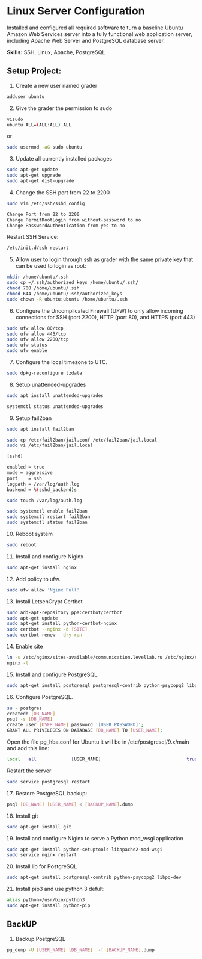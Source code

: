 # Linux Server Configuration

Installed and configured all required software to turn a baseline Ubuntu Amazon Web Services server into a fully functional web application server, including Apache Web Server and PostgreSQL database server.

<b>Skills:</b> SSH, Linux, Apache, PostgreSQL

## Setup Project:

1) Create a new user named grader
```bash
adduser ubuntu
```
2) Give the grader the permission to sudo
```bash
visudo  
ubuntu ALL=(ALL:ALL) ALL
```
or
```bash
sudo usermod -aG sudo ubuntu
```

3) Update all currently installed packages
```bash
sudo apt-get update
sudo apt-get upgrade
sudo apt-get dist-upgrade
```
4) Change the SSH port from 22 to 2200
```bash
sudo vim /etc/ssh/sshd_config
```
```bash
Change Port from 22 to 2200
Change PermitRootLogin from without-password to no
Change PasswordAuthentication from yes to no
```
Restart SSH Service:
```bash
/etc/init.d/ssh restart
```
5) Allow user to login through ssh as grader with the same private key that can be used to login as root:
```bash
mkdir /home/ubuntu/.ssh
sudo cp ~/.ssh/authorized_keys /home/ubuntu/.ssh/
chmod 700 /home/ubuntu/.ssh
chmod 644 /home/ubuntu/.ssh/authorized_keys
sudo chown -R ubuntu:ubuntu /home/ubuntu/.ssh
```

6) Configure the Uncomplicated Firewall (UFW) to only allow incoming connections for SSH (port 2200), HTTP (port 80), and HTTPS (port 443)
```bash
sudo ufw allow 80/tcp
sudo ufw allow 443/tcp
sudo ufw allow 2200/tcp
sudo ufw status
sudo ufw enable
```

7) Configure the local timezone to UTC.
```bash
sudo dpkg-reconfigure tzdata
```
8) Setup unattended-upgrades
```bash
sudo apt install unattended-upgrades
```
```bash
systemctl status unattended-upgrades
```
9) Setup fail2ban
```bash
sudo apt install fail2ban
```
```bash
sudo cp /etc/fail2ban/jail.conf /etc/fail2ban/jail.local
sudo vi /etc/fail2ban/jail.local
```
```bash
[sshd]

enabled = true
mode = aggressive
port    = ssh
logpath = /var/log/auth.log
backend = %(sshd_backend)s
```
```bash
sudo touch /var/log/auth.log
```
```bash
sudo systemctl enable fail2ban
sudo systemctl restart fail2ban
sudo systemctl status fail2ban
```

10) Reboot system
```bash
sudo reboot
```
11) Install and configure Niginx 
```bash
sudo apt-get install nginx
```
12) Add policy to ufw.
```bash
sudo ufw allow 'Nginx Full'
```
13) Install LetsenCrypt Certbot
```bash
sudo add-apt-repository ppa:certbot/certbot
sudo apt-get update
sudo apt-get install python-certbot-nginx
sudo certbot --nginx -d [SITE]
sudo certbot renew --dry-run
```
14) Enable site
```bash
ln -s /etc/nginx/sites-available/communication.levellab.ru /etc/nginx/sites-enabled/
nginx -t
```
15) Install and configure PostgreSQL.
```bash
sudo apt-get install postgresql postgresql-contrib python-psycopg2 libpq-dev
```
16) Configure PostgreSQL.
```bash
su - postgres
createdb [DB_NAME]
psql -s [DB_NAME]
create user [USER_NAME] password '[USER_PASSWORD]';
GRANT ALL PRIVILEGES ON DATABASE [DB_NAME] TO [USER_NAME];
```
Open the file pg_hba.conf for Ubuntu it will be in /etc/postgresql/9.x/main and add this line:
```bash
local   all             [USER_NAME]                                trust

```
Restart the server
```bash
sudo service postgresql restart
```
17) Restore PostgreSQL backup:
```bash
psql [DB_NAME] [USER_NAME] < [BACKUP_NAME].dump
```
18) Install git
```bash
sudo apt-get install git 
```
19) Install and configure Niginx to serve a Python mod_wsgi application
```bash
sudo apt-get install python-setuptools libapache2-mod-wsgi
sudo service nginx restart
```

20) Install lib for PostgreSQL
```bash
sudo apt-get install postgresql-contrib python-psycopg2 libpq-dev
```
21) Install pip3 and use python 3 defult:
```bash
alias python=/usr/bin/python3
sudo apt-get install python-pip
 ```

## BackUP
1. Backup PostgreSQL
```bash
pg_dump -U [USER_NAME] [DB_NAME]  -f [BACKUP_NAME].dump
```
